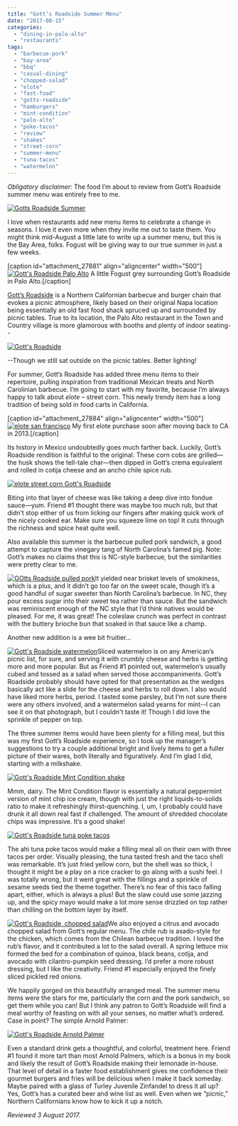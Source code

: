 ```yaml
---
title: "Gott’s Roadside Summer Menu"
date: "2017-08-15"
categories: 
  - "dining-in-palo-alto"
  - "restaurants"
tags: 
  - "barbecue-pork"
  - "bay-area"
  - "bbq"
  - "casual-dining"
  - "chopped-salad"
  - "elote"
  - "fast-food"
  - "gotts-roadside"
  - "hamburgers"
  - "mint-condition"
  - "palo-alto"
  - "poke-tacos"
  - "review"
  - "shakes"
  - "street-corn"
  - "summer-menu"
  - "tuna-tacos"
  - "watermelon"
---
```


_Obligatory disclaimer:_ The food I’m about to review from Gott’s Roadside summer menu was entirely free to me.

[![Gotts Roadside Summer](http://s3.amazonaws.com/thegourmez-wpmedia/2017/08/Gotts-Roadside-03-500x337.jpg)](http://s3.amazonaws.com/thegourmez-wpmedia/2017/08/Gotts-Roadside-03.jpg)

I love when restaurants add new menu items to celebrate a change in seasons. I love it even more when they invite me out to taste them. You might think mid-August a little late to write up a summer menu, but this is the Bay Area, folks. Fogust will be giving way to our true summer in just a few weeks.

\[caption id="attachment\_27881" align="aligncenter" width="500"\][![Gott's Roadside Palo Alto](http://s3.amazonaws.com/thegourmez-wpmedia/2017/08/Gotts-Roadside-14-500x334.jpg)](http://s3.amazonaws.com/thegourmez-wpmedia/2017/08/Gotts-Roadside-14.jpg) A little Fogust grey surrounding Gott’s Roadside in Palo Alto.\[/caption\]

[Gott’s Roadside](https://www.gotts.com/) is a Northern Californian barbecue and burger chain that evokes a picnic atmosphere, likely based on their original Napa location being essentially an old fast food shack spruced up and surrounded by picnic tables. True to its location, the Palo Alto restaurant in the Town and Country village is more glamorous with booths and plenty of indoor seating--

[![Gott's Roadside](http://s3.amazonaws.com/thegourmez-wpmedia/2017/08/Gotts-Roadside-15-500x334.jpg)](http://s3.amazonaws.com/thegourmez-wpmedia/2017/08/Gotts-Roadside-15.jpg)

\--Though we still sat outside on the picnic tables. Better lighting!

For summer, Gott’s Roadside has added three menu items to their repertoire, pulling inspiration from traditional Mexican treats and North Carolinian barbecue. I’m going to start with my favorite, because I’m always happy to talk about _elote_ – street corn. This newly trendy item has a long tradition of being sold in food carts in California.

\[caption id="attachment\_27884" align="aligncenter" width="500"\][![elote san francisco](http://s3.amazonaws.com/thegourmez-wpmedia/2017/08/elote-500x500.jpg)](http://s3.amazonaws.com/thegourmez-wpmedia/2017/08/elote.jpg) My first elote purchase soon after moving back to CA in 2013.\[/caption\]

Its history in Mexico undoubtedly goes much farther back. Luckily, Gott’s Roadside rendition is faithful to the original. These corn cobs are grilled—the husk shows the tell-tale char—then dipped in Gott’s crema equivalent and rolled in cotija cheese and an ancho chile spice rub.

[![elote street corn Gott's Roadside](http://s3.amazonaws.com/thegourmez-wpmedia/2017/08/Gotts-Roadside-08-334x500.jpg)](http://s3.amazonaws.com/thegourmez-wpmedia/2017/08/Gotts-Roadside-08.jpg)

Biting into that layer of cheese was like taking a deep dive into fondue sauce—yum. Friend #1 thought there was maybe too much rub, but that didn’t stop either of us from licking our fingers after making quick work of the nicely cooked ear. Make sure you squeeze lime on top! It cuts through the richness and spice heat quite well.

Also available this summer is the barbecue pulled pork sandwich, a good attempt to capture the vinegary tang of North Carolina’s famed pig. Note: Gott’s makes no claims that this is NC-style barbecue, but the similarities were pretty clear to me.

[![GOtts Roadside pulled pork](http://s3.amazonaws.com/thegourmez-wpmedia/2017/08/Gotts-Roadside-06-411x500.jpg)](http://s3.amazonaws.com/thegourmez-wpmedia/2017/08/Gotts-Roadside-06.jpg)It yielded near brisket levels of smokiness, which is a plus, and it didn’t go too far on the sweet scale, though it’s a good handful of sugar sweeter than North Carolina’s barbecue. In NC, they pour excess sugar into their sweet tea rather than sauce. But the sandwich was reminiscent enough of the NC style that I’d think natives would be pleased. For me, it was great! The coleslaw crunch was perfect in contrast with the buttery brioche bun that soaked in that sauce like a champ.

Another new addition is a wee bit fruitier…

[![Gott's Roadside watermelon](http://s3.amazonaws.com/thegourmez-wpmedia/2017/08/Gotts-Roadside-10-500x401.jpg)](http://s3.amazonaws.com/thegourmez-wpmedia/2017/08/Gotts-Roadside-10.jpg)Sliced watermelon is on any American’s picnic list, for sure, and serving it with crumbly cheese and herbs is getting more and more popular. But as Friend #1 pointed out, watermelon’s usually cubed and tossed as a salad when served those accompaniments. Gott’s Roadside probably should have opted for that presentation as the wedges basically act like a slide for the cheese and herbs to roll down. I also would have liked more herbs, period. I tasted some parsley, but I’m not sure there were any others involved, and a watermelon salad yearns for mint--I can see it on that photograph, but I couldn't taste it! Though I did love the sprinkle of pepper on top.

The three summer items would have been plenty for a filling meal, but this was my first Gott’s Roadside experience, so I took up the manager’s suggestions to try a couple additional bright and lively items to get a fuller picture of their wares, both literally and figuratively. And I’m glad I did, starting with a milkshake.

[![Gott's Roadside Mint Condition shake](http://s3.amazonaws.com/thegourmez-wpmedia/2017/08/Gotts-Roadside-13-401x500.jpg)](http://s3.amazonaws.com/thegourmez-wpmedia/2017/08/Gotts-Roadside-13.jpg)

Mmm, dairy. The Mint Condition flavor is essentially a natural peppermint version of mint chip ice cream, though with just the right liquids-to-solids ratio to make it refreshingly thirst-quenching. I, um, I probably could have drunk it all down real fast if challenged. The amount of shredded chocolate chips was impressive. It’s a good shake!

[![Gott's Roadside tuna poke tacos](http://s3.amazonaws.com/thegourmez-wpmedia/2017/08/Gotts-Roadside-12-500x334.jpg)](http://s3.amazonaws.com/thegourmez-wpmedia/2017/08/Gotts-Roadside-12.jpg)

The ahi tuna poke tacos would make a filling meal all on their own with three tacos per order. Visually pleasing, the tuna tasted fresh and the taco shell was remarkable. It’s just fried yellow corn, but the shell was so thick, I thought it might be a play on a rice cracker to go along with a sushi feel. I was totally wrong, but it went great with the fillings and a sprinkle of sesame seeds tied the theme together. There’s no fear of this taco falling apart, either, which is always a plus! But the slaw could use some jazzing up, and the spicy mayo would make a lot more sense drizzled on top rather than chilling on the bottom layer by itself.

[![Gott's Roadside, chopped salad](http://s3.amazonaws.com/thegourmez-wpmedia/2017/08/Gotts-Roadside-05-500x348.jpg)](http://s3.amazonaws.com/thegourmez-wpmedia/2017/08/Gotts-Roadside-05.jpg)We also enjoyed a citrus and avocado chopped salad from Gott’s regular menu. The chile rub is asado-style for the chicken, which comes from the Chilean barbecue tradition. I loved the rub’s flavor, and it contributed a lot to the salad overall. A spring lettuce mix formed the bed for a combination of quinoa, black beans, cotija, and avocado with cilantro-pumpkin seed dressing. I’d prefer a more robust dressing, but I like the creativity. Friend #1 especially enjoyed the finely sliced pickled red onions.

We happily gorged on this beautifully arranged meal. The summer menu items were the stars for me, particularly the corn and the pork sandwich, so get them while you can! But I think any patron to Gott’s Roadside will find a meal worthy of feasting on with all your senses, no matter what’s ordered. Case in point? The simple Arnold Palmer:

[![Gott's Roadside Arnold Palmer](http://s3.amazonaws.com/thegourmez-wpmedia/2017/08/Gotts-Roadside-02-367x500.jpg)](http://s3.amazonaws.com/thegourmez-wpmedia/2017/08/Gotts-Roadside-02.jpg)

Even a standard drink gets a thoughtful, and colorful, treatment here. Friend #1 found it more tart than most Arnold Palmers, which is a bonus in my book and likely the result of Gott’s Roadside making their lemonade in-house. That level of detail in a faster food establishment gives me confidence their gourmet burgers and fries will be delicious when I make it back someday. Maybe paired with a glass of Turley Juvenile Zinfandel to dress it all up? Yes, Gott’s has a curated beer and wine list as well. Even when we “picnic,” Northern Californians know how to kick it up a notch.

_Reviewed 3 August 2017._
